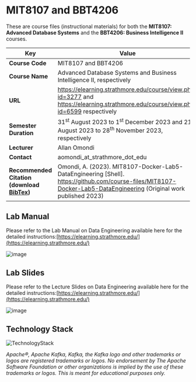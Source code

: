 # MIT8107 and BBT4206

These are course files (instructional materials) for both the **MIT8107: Advanced Database Systems** and the **BBT4206: Business Intelligence II** courses.

| **Key**                                                               | Value                                                                                                                                                                              |
|---------------|---------------------------------------------------------|
| **Course Code**                                                       | MIT8107 and BBT4206                                                                                                                                                                            |
| **Course Name**                                                       | Advanced Database Systems and Business Intelligence II, respectively                                                                                                                                                           |
| **URL**                                                               | <https://elearning.strathmore.edu/course/view.php?id=3277> and <https://elearning.strathmore.edu/course/view.php?id=6599> respectively                                                                                                                         |
| **Semester Duration**                                                 | 31<sup>st</sup> August 2023 to 1<sup>st</sup> December 2023 and 21<sup>st</sup> August 2023 to 28<sup>th</sup> November 2023, respectively                                                                                                                       |
| **Lecturer**                                                          | Allan Omondi                                                                                                                                                                       |
| **Contact**                                                           | aomondi_at_strathmore_dot_edu                                                                                                                                                      |
| **Recommended Citation (download [BibTex](RecommendedCitation.bib))** | Omondi, A. (2023). MIT8107-Docker-Lab5-DataEngineering [Shell]. https://github.com/course-files/MIT8107-Docker-Lab5-DataEngineering (Original work published 2023) |

## Lab Manual
Please refer to the Lab Manual on Data Engineering available here for the detailed instructions:[https://elearning.strathmore.edu/](https://elearning.strathmore.edu/)

![image](https://github.com/course-files/BBT4206-Shell-Lab19-DataEngineering/assets/137632706/22c33671-8bd5-4929-ad00-b2fc93592456)

## Lab Slides
Please refer to the Lecture Slides on Data Engineering available here for the detailed instructions:[https://elearning.strathmore.edu/](https://elearning.strathmore.edu/)

![image](https://github.com/course-files/BBT4206-Shell-Lab19-DataEngineering/assets/137632706/becd1c55-be73-4e32-9957-758462810e0b)


## Technology Stack

![TechnologyStack](https://github.com/course-files/MIT8107-Docker-Lab5-DataEngineering/assets/137632706/51ddb9cb-4b87-42eb-9adc-53356a18917a)


_Apache®️, Apache Kafka, Kafka, the Kafka logo and other trademarks or logos are registered trademarks or logos. No endorsement by The Apache Software Foundation or other organizations is implied by the use of these trademarks or logos. This is meant for educational purposes only._
